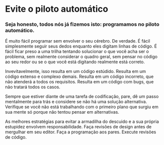 # Evite o piloto automático

### Seja honesto, todos nós já fizemos isto: programamos no piloto automático.

É muito fácil programar sem envolver o seu cérebro. De verdade. É fácil simplesmente seguir seus dedos enquanto eles digitam linhas de código. É fácil ficar preso a uma trilha tentando solucionar o que você acha ser o problema, sem realmente considerar o quadro geral, sem pensar no código ao seu redor ou se o que você está digitando realmente está correto.

Invevitavelmente, isso resulta em um código estúdido. Resulta em um código extenso e complexo demais. Resulta em um código incorreto, que não atenderá a todos os requisitos. Resulta em um código com bugs, que não tratará todos os casos.

Sempre que estiver diante de uma tarefa de codificação, pare, dê um passo mentalmente para trás e considere se não há uma solução alternativa. Verifique se você não está trabalhando com o primeiro plano que surgiu em sua mente só porque não tentou pensar em alternativas.

As melhores estratégias para evitar a armadilha do descuido e a sua própria estupidez envolvem responsabilidade. Faça revisões de design antes de mergulhar em seu editor. Faça a programação aos pares. Execute revisões de código.
